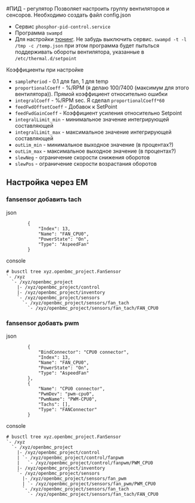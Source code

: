 #ПИД - регулятор
Позволяет настроить группу вентиляторов и сенсоров. Необходимо создать файл config.json
* Сервис `phosphor-pid-control.service`
* Программа `swampd`
* Для настройки [тюнинг](https://github.com/openbmc/phosphor-pid-control/blob/master/tuning.md). Не забудь выключить сервис. `swampd -t -l /tmp -c /temp.json` при этом программа будет пытьться поддерживать обороты вентилятора, указанные в `/etc/thermal.d/setpoint`


Коэффициенты при настройке
* `samplePeriod` - 0.1 для fan, 1 для temp
* `proportionalCoeff` - %/RPM (я делаю 100/7400 (максимум для этого вентилятора)). Прямой коэффициент относительно ошибки
* `integralCoeff` - %/RPM sec. Я сделал `proportionalCoeff*60`
* `feedFwdOffsetCoeff` - Добавок к SetPoint
* `feedFwdGainCoeff` - Коэффициент усиления относительно Setpoint
* `integralLimit_min` - минимальное значение интегрирующей составляющей
* `integralLimit_max` - максимальное значение интегрирующей составляющей
* `outLim_min` - минимальное выходное значение (в процентах?)
* `outLim_max` - максимальное выходное значение (в процентах?)
* `slewNeg` - ограничение скорости снижения оборотов
* `slewPos` - ограничение скорости возрастания оборотов

## Настройка через EM
### fansensor добавить tach

json
```
        {
            "Index": 13,
            "Name": "FAN_CPU0",
            "PowerState": "On",
            "Type": "AspeedFan"
        }
```
console
```
# busctl tree xyz.openbmc_project.FanSensor
`- /xyz
  `- /xyz/openbmc_project
    |- /xyz/openbmc_project/control
    |- /xyz/openbmc_project/inventory
    `- /xyz/openbmc_project/sensors
      `- /xyz/openbmc_project/sensors/fan_tach
        `- /xyz/openbmc_project/sensors/fan_tach/FAN_CPU0

```

### fansensor добавть pwm
json
```
        {
            "BindConnector": "CPU0 connector",
            "Index": 13,
            "Name": "FAN_CPU0",
            "PowerState": "On",
            "Type": "AspeedFan"
        },
        {
            "Name": "CPU0 connector",
            "PwmDev": "pwm-cpu0",
            "PwmName": "PWM-CPU0",
            "Tachs": [],
            "Type": "FANConnector"
        }
```
console
```
# busctl tree xyz.openbmc_project.FanSensor
`- /xyz
  `- /xyz/openbmc_project
    |- /xyz/openbmc_project/control
    | `- /xyz/openbmc_project/control/fanpwm
    |   `- /xyz/openbmc_project/control/fanpwm/PWM_CPU0
    |- /xyz/openbmc_project/inventory
    `- /xyz/openbmc_project/sensors
      |- /xyz/openbmc_project/sensors/fan_pwm
      | `- /xyz/openbmc_project/sensors/fan_pwm/PWM_CPU0
      `- /xyz/openbmc_project/sensors/fan_tach
        `- /xyz/openbmc_project/sensors/fan_tach/FAN_CPU0
```
